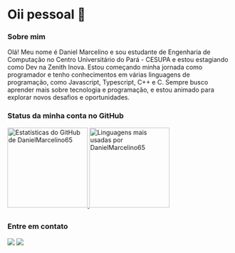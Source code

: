 # Oii pessoal 👋

### Sobre mim


Olá! Meu nome é Daniel Marcelino e sou estudante de Engenharia de Computação no Centro Universitário do Pará - CESUPA e estou estagiando como Dev na Zenith Inova. Estou começando minha jornada como programador e tenho conhecimentos em várias linguagens de programação, como Javascript, Typescript, C++ e C. Sempre busco aprender mais sobre tecnologia e programação, e estou animado para explorar novos desafios e oportunidades.
<br>

### Status da minha conta no GitHub
<div class="stats-content">
  <a  href="https://github.com/DanielMarcelino65">
    <img height="180em" src="https://github-readme-stats-sigma-five.vercel.app/api?username=DanielMarcelino65&show_icons=true&theme=dark&count_private=true" alt="Estatísticas do GitHub de DanielMarcelino65">
  </a>
  <a href="https://github.com/DanielMarcelino65">
    <img height="180em"src="https://github-readme-stats-sigma-five.vercel.app/api/top-langs/?username=DanielMarcelino65&layout=compact&theme=dark&count_private=true" alt="Linguagens mais usadas por DanielMarcelino65">
  </a>
</div>

##

### Entre em contato
<a href="https://instagram.com/danmarcelino22" target="_blank"><img src="https://img.shields.io/badge/-Instagram-%23E4405F?style=for-the-badge&logo=instagram&logoColor=white" target="_blank"></a>
<a href = "mailto:danmarcelino6573@gmail.com"><img src="https://img.shields.io/badge/-Gmail-%23333?style=for-the-badge&logo=gmail&logoColor=white" target="_blank"></a>


  


